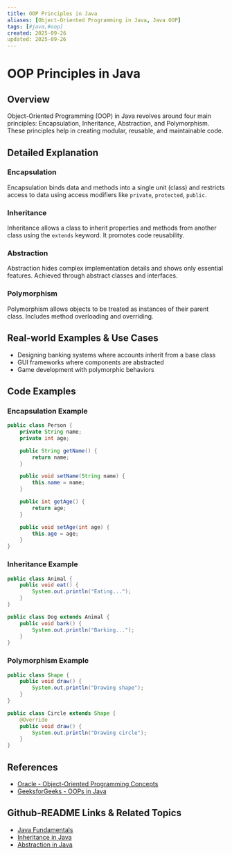 ```yaml
---
title: OOP Principles in Java
aliases: [Object-Oriented Programming in Java, Java OOP]
tags: [#java,#oop]
created: 2025-09-26
updated: 2025-09-26
---
```


# OOP Principles in Java

## Overview

Object-Oriented Programming (OOP) in Java revolves around four main principles: Encapsulation, Inheritance, Abstraction, and Polymorphism. These principles help in creating modular, reusable, and maintainable code.

## Detailed Explanation

### Encapsulation

Encapsulation binds data and methods into a single unit (class) and restricts access to data using access modifiers like `private`, `protected`, `public`.

### Inheritance

Inheritance allows a class to inherit properties and methods from another class using the `extends` keyword. It promotes code reusability.

### Abstraction

Abstraction hides complex implementation details and shows only essential features. Achieved through abstract classes and interfaces.

### Polymorphism

Polymorphism allows objects to be treated as instances of their parent class. Includes method overloading and overriding.

## Real-world Examples & Use Cases

- Designing banking systems where accounts inherit from a base class
- GUI frameworks where components are abstracted
- Game development with polymorphic behaviors

## Code Examples

### Encapsulation Example

```java
public class Person {
    private String name;
    private int age;

    public String getName() {
        return name;
    }

    public void setName(String name) {
        this.name = name;
    }

    public int getAge() {
        return age;
    }

    public void setAge(int age) {
        this.age = age;
    }
}
```

### Inheritance Example

```java
public class Animal {
    public void eat() {
        System.out.println("Eating...");
    }
}

public class Dog extends Animal {
    public void bark() {
        System.out.println("Barking...");
    }
}
```

### Polymorphism Example

```java
public class Shape {
    public void draw() {
        System.out.println("Drawing shape");
    }
}

public class Circle extends Shape {
    @Override
    public void draw() {
        System.out.println("Drawing circle");
    }
}
```

## References

- [Oracle - Object-Oriented Programming Concepts](https://docs.oracle.com/javase/tutorial/java/concepts/index.html)
- [GeeksforGeeks - OOPs in Java](https://www.geeksforgeeks.org/object-oriented-programming-oops-concept-in-java/)

## Github-README Links & Related Topics

- [Java Fundamentals](./../java-fundamentals/README.md)
- [Inheritance in Java](./../inheritance-in-java/README.md)
- [Abstraction in Java](./../abstraction-in-java/README.md)
